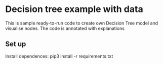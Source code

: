 # Decision tree example with data
This is sample ready-to-run code to create own Decision Tree model and visualise nodes.
The code is annotated with explanations

## Set up
Install dependences: pip3 install -r requirements.txt

